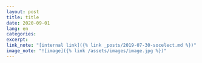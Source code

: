 ```yaml
---
layout: post
title: title
date: 2020-09-01
lang: en
categories:
excerpt:
link_note: "[internal link]({% link _posts/2019-07-30-socelect.md %})"
image_note: "![image]({% link /assets/images/image.jpg %})"
---
```




